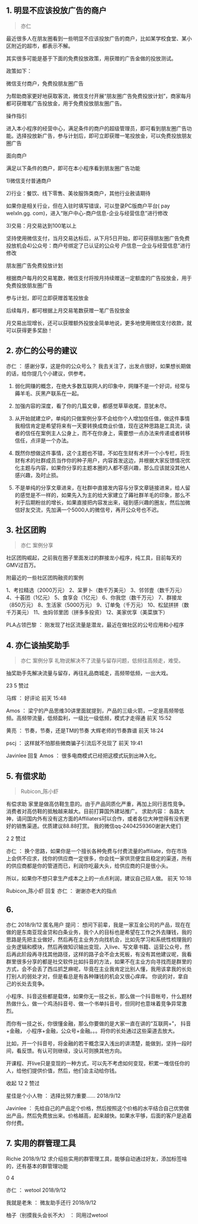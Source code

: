 ## 1. 明显不应该投放广告的商户
> 亦仁

最近很多人在朋友圈看到一些明显不应该投放广告的商户，比如某学校食堂、某小区附近的超市，都表示不解。

其实很多可能是基于下面的免费投放政策，用获赠的广告金做的投放测试。

政策如下：

微信支付商户，免费投朋友圈广告

为帮助商家更好地获取客流，微信支付开展“朋友圈广告免费投放计划”，商家每月都可获赠笔广告投放金，用于免费投放朋友圈广告。

操作指引

进入本小程序的经营中心，满足条件的商户的超级管理员，即可看到朋友圈广告功能。选择投放新广告，参与计划后，即可立即获赠一笔投放金，可以免费投放朋友圈广告

面向商户

满足以下条件的商户，即可在本小程序看到朋友圈广告功能

1)微信支付普通商户

2)行业：餐饮、线下零售、美妆服饰类商户，其他行业赦请期待

如果你是相关行业，但在入驻时填写错误，可以登录PC版商户平台( pay weIxIn.gg. com)，进入“账户中心-商户信息-企业与经营信息”进行修改

3)交易：月交易达到100笔以上

坚持使用微信支付，当月交易达标后，从下月5日开始，即可获得朋友圈广告免费投放机会4)公众号：商户号绑定了已认证的公众号
户信息一企业与经营信息”进行修改

朋友圈广告免费投放计划

根据商户每月的交易笔数，微信支付将按月持续赠送一定额度的广告投放金，用于免费投放朋友圈广告

参与计划，即可立即获赠首笔投放金

后续每月，都可根据上月交易笔数获赠一笔广告投放金

月交易出现增长，还可以获赠额外投放金简单地说，更多地使用微信支付收款，就可以获得更多奖励！

## 2. 亦仁的公号的建议
亦仁 ：  感谢分享，这是你的公众号么？ 我去关注了，出发点很好，如果想长期做的话，给你提几个小建议，供参考。

1. 弱化网赚的概念，在绝大多数互联网人的印象中，网赚不是一个好词，经常与薅羊毛、灰黑产联系在一起。

2. 加强内容的深度，看了你的几篇文章，都感觉草草收尾，意犹未尽。

3. 从开始就建立IP，单纯的只做案例分享不会给你个人增加信任值，做这件事情我相信肯定是希望将来有一天要转换成商业价值，现在这种思路是工具流，读者的信任在案例主人公身上，而不在你身上，需要想一点办法来传递或者转移信任，点评是一个办法。

4. 既然你想做这件事情，这个主题也不错，不如在生财有术开一个小专栏，将生财有术的社群成员当作你的种子用户，内容首发这边，并根据大家反馈情况优化主题与内容，如果你分享的主题本圈的人都不感兴趣，那么应该就没其他人感兴趣，及时止损。

5. 不是单纯的分享文章进来，在社群中直接发内容与分享文章链接进来，给人留的感觉是不一样的，如果先入为主的给大家建立了薅社群羊毛的印象，那么不利于后期粉丝的增长，如果直接把内容发出来，碰到感兴趣的圈友，然后加微信好友交流，先加满一个5000人的微信号，再开公众号也不迟。

## 3. 社区团购
> 亦仁 案例分享

社区团购崛起，之前我在圈子里面发过的群接龙小程序，纯工具，目前每天的GMV过百万。

附最近的一些社区团购融资的案例

1、考拉精选（2000万元）
2、呆萝卜（数千万美元）
3、邻邻壹（数千万元）
4、十荟团（1亿元）
5、食享会（1亿元）
6、你我您（数千万元）
7、群接龙（850万元）
8、生活家（5000万元）
9、订单兔（千万元）
10、松鼠拼拼（数千万美元）
11、虫妈邻里团（拼多多投资）
12、美家优享（美菜旗下）

PLA占领巴黎 ：  刚发现了社区流量是潜龙，最近在做社区的公号应用和小程序

## 4. 亦仁谈抽奖助手
> 亦仁 案例分享
礼物说解决不了流量与留存问题，低频往高频走，难受。

抽奖助手先解决流量与留存，再往礼品商城走，高频带低频，一出大戏。

  
 23  5
赞过
         

马辉 ：  好评论 前天 15:48

Amos ：  梁宁的产品思维30讲里面就提到，产品的三级火箭，一定是高频带低频。高频带流量，低频盈利，一级比一级低频，模式才走得通 前天 15:52

黄亮 ：  节奏，节奏，还是TM的节奏
大辉老师的节奏靠谱 前天 18:24

pscj ：  这样就不怕那些微商骗子引流后不兑现了 前天 19:41

Javinlee 回复 Amos ：  很多电商模式已经把这模式玩到出神入化。

## 5. 有偿求助
> Rubicon_陈小虾

有偿求助  家里是做高仿鞋生意的。由于产品同质化严重，再加上同行恶性竞争。消费者对高仿鞋的抵触越来越大。目前打算国外建站推广。 求助内容： 各路大神，请问国内外有没有这方面的Affiliaters可以合作，或者各位大神觉得有没有更好的销售渠道。优质建议88.88打赏。
我的微信qq-2404259360谢谢大佬们

 2  2
赞过
 

亦仁 ：  换个思路，如果你是一个擅长各种免费与付费流量的affiliate，你在市场上会供不应求，找你的供应商一定很多，你会找一家供货便宜且稳定的渠道，所有的供应商都是你的管道而已，利润你吃最大头，给供应商的只是很小头。

所以，如果你不想只拿生产成本之上的一点点利润，建议自己招人做。 前天 10:18

Rubicon_陈小虾 回复 亦仁 ：  谢谢亦老大的指点

## 6. 
亦仁
2018/9/12
匿名用户 提问： 想问下前辈，我是一家互金公司的产品，现在在做的是东南亚现金贷和白条业务，我个人的目标也是希望在工作之外去赚钱，我的思路是先把主业做好，然后再在主业务方向找机会，比如先学习和系统性梳理我的业务逻辑和模块，然后再做知识输出变现，入live、写文章书籍、运营公众号，然后再此阶段再寻找其他路径，这样的路子会不会太死板，有没有其他建议呢，我看群里很多分享的都是社交软件比如抖音的方法，如果不在主业方向寻找而是群里的方式，会不会丢了西瓜抓芝麻呢，毕竟在主业我肯定比别人懂，我用该拿我的长处打别人的弱处才对，但是看总是有各种赚钱的机会又很心痒痒。
你说的对，拿自己的长处去竞争。

小程序、抖音这些都是载体，如果你无一技之长，那么做一个抖音帐号，什么题材热做什么，做一个鸡汤抖音号、做一个书单抖音号，但同时也意味着竞争异常激烈。 

而你有一技之长，你很懂金融，那么你要做的是大家一直在讲的“互联网+”， 抖音+金融， 小程序+金融，公众号+金融。。。将你的长处通过这些渠道去放大。

比如，开一个抖音号，将金融的若干概念深入浅出的讲清楚，能做到，坚持一段时间，看反馈。有认可则继续，没认可则换其他方向。

开课程、开live只是变现的一种方式，可以先不考虑如何变现，积累一堆信任你的人，给他们提供价值，然后，他们会主动给你钱。

收起
 12  2
赞过
         

星佳是个小人物 ：  选择比努力重要…… 2018/9/12

Javinlee ：  先给自己的产品定个价格，然后按照这个价格的水平结合自己优势做出产品，然后免费放出来。价格越高，起来越快。如果水平够，后面的客户是追着你付费。

## 7. 实用的群管理工具
Richie
2018/9/12
求介绍些实用的群管理工具，能够自动通过好友，添加标签啥的，还有基本的群管理功能

 0  4

亦仁 ：  wetool 2018/9/12

我就是老朱 ：  微友助手还行 2018/9/12

柚子（别摸我头会长不大） ：  同用过wetool


